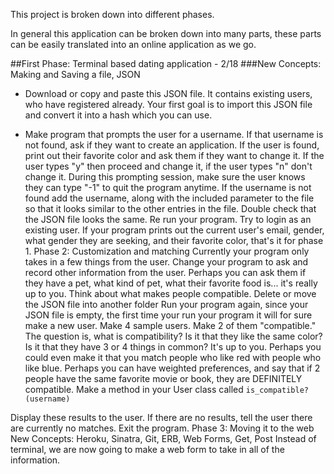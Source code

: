 This project is broken down into different phases.

In general this application can be broken down into many parts, these parts can be easily translated into an online application as we go.

##First Phase: Terminal based dating application - 2/18
###New Concepts: Making and Saving a file, JSON
  * Download or copy and paste this JSON file. It contains existing users, who have registered already. Your first goal is to import this JSON file and convert it into a hash which you can use.

  * Make program that prompts the user for a username. If that username is not found, ask if they want to create an application. If the user is found, print out their favorite color and ask them if they want to change it. If the user types "y" then proceed and change it, if the user types "n" don't change it. During this prompting session, make sure the user knows they can type "-1" to quit the program anytime.
If the username is not found add the username, along with the included parameter to the file so that it looks similar to the other entries in the file. Double check that the JSON file looks the same.
Re run your program. Try to login as an existing user. If your program prints out the current user's email, gender, what gender they are seeking, and their favorite color, that's it for phase 1.
Phase 2: Customization and matching
Currently your program only takes in a few things from the user. Change your program to ask and record other information from the user. Perhaps you can ask them if they have a pet, what kind of pet, what their favorite food is... it's really up to you. Think about what makes people compatible.
Delete or move the JSON file into another folder
Run your program again, since your JSON file is empty, the first time your run your program it will for sure make a new user.
Make 4 sample users. Make 2 of them "compatible." The question is, what is compatibility? Is it that they like the same color? Is it that they have 3 or 4 things in common? It's up to you. Perhaps you could even make it that you match people who like red with people who like blue. Perhaps you can have weighted preferences, and say that if 2 people have the same favorite movie or book, they are DEFINITELY compatible.
Make a method in your User class called <code>is_compatible?(username)</code>

Display these results to the user. If there are no results, tell the user there are currently no matches. Exit the program.
 Phase 3: Moving it to the web
New Concepts: Heroku, Sinatra, Git, ERB, Web Forms, Get, Post
Instead of terminal, we are now going to make a web form to take in all of the information.

